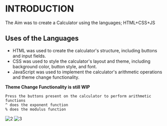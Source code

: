 # INTRODUCTION
The Aim was to create a Calculator using the languages; HTML+CSS+JS

## Uses of the Languages
- HTML was used to create the calculator's structure, including buttons and input fields.
- CSS was used to style the calculator's layout and theme, including background color, button style, and font.
- JavaScript was used to implement the calculator's arithmetic operations and theme change functionality.

**Theme Change Functionality is still WIP**

```
Press the buttons present on the calculator to perform arithmetic functions
^ does the exponent function
% does the modulus function
```

![2](https://user-images.githubusercontent.com/110900686/221369005-a32bd82a-6a1b-4a26-83a0-adde917d7c83.jpeg)
![3](https://user-images.githubusercontent.com/110900686/221369083-bab6a06b-6509-4d5f-bce0-3f865f553b1f.jpeg)


